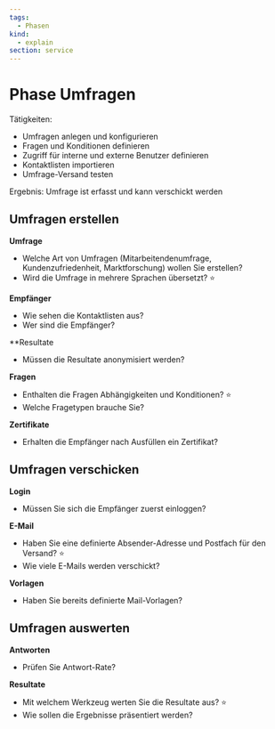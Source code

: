 ```yaml
---
tags:
  - Phasen
kind:
  - explain
section: service
---
```

# Phase Umfragen

Tätigkeiten:

* Umfragen anlegen und konfigurieren
* Fragen und Konditionen definieren
* Zugriff für interne und externe Benutzer definieren
* Kontaktlisten importieren
* Umfrage-Versand testen

Ergebnis: Umfrage ist erfasst und kann verschickt werden

## Umfragen erstellen

**Umfrage**

* Welche Art von Umfragen (Mitarbeitendenumfrage, Kundenzufriedenheit, Marktforschung) wollen Sie erstellen?
* Wird die Umfrage in mehrere Sprachen übersetzt?  ⭐

**Empfänger**

* Wie sehen die Kontaktlisten aus?
* Wer sind die Empfänger?

**Resultate

* Müssen die Resultate anonymisiert werden?

**Fragen**

* Enthalten die Fragen Abhängigkeiten und Konditionen? ⭐
* Welche Fragetypen brauche Sie?

**Zertifikate**

* Erhalten die Empfänger nach Ausfüllen ein Zertifikat?

## Umfragen verschicken

**Login**

* Müssen Sie sich die Empfänger zuerst einloggen?

**E-Mail**

* Haben Sie eine definierte Absender-Adresse und Postfach für den Versand? ⭐
* Wie viele E-Mails werden verschickt?

**Vorlagen**

* Haben Sie bereits definierte Mail-Vorlagen?

## Umfragen auswerten

**Antworten**

* Prüfen Sie Antwort-Rate?

**Resultate**

* Mit welchem Werkzeug werten Sie die Resultate aus? ⭐
* Wie sollen die Ergebnisse präsentiert werden?
